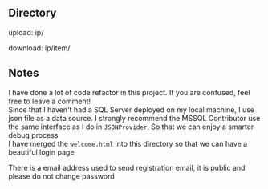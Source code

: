 ## Directory  
upload: ip/  

download: ip/item/  

## Notes
I have done a lot of code refactor in this project. If you are confused, 
feel free to leave a comment!  
Since that I haven't had a SQL Server deployed on my local machine, I use json 
file as a data source. I strongly recommend the MSSQL Contributor use the 
same interface as I do in `JSONProvider`. So that we can enjoy a smarter 
debug process  
I have merged the `welcome.html` into this directory so that we can have a 
beautiful login page  

There is a email address used to send registration email, it is public and 
please do not change password
